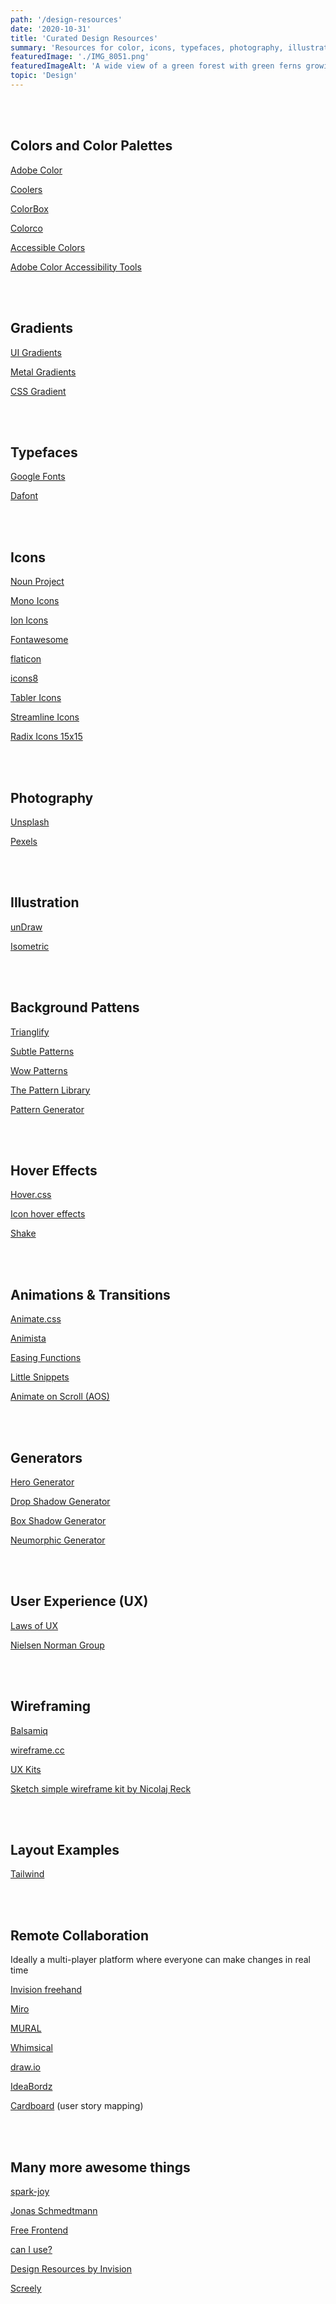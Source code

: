 ```yaml
---
path: '/design-resources'
date: '2020-10-31'
title: 'Curated Design Resources'
summary: 'Resources for color, icons, typefaces, photography, illustration, hover effects, animations, css generators, wireframing, and much more.'
featuredImage: './IMG_8051.png'
featuredImageAlt: 'A wide view of a green forest with green ferns growing on the forest floor with a blue sky visible beyond the tops of the trees.'
topic: 'Design'
---
```


<br >

<br >

## Colors and Color Palettes

[Adobe Color](https://color.adobe.com/)

[Coolers](https://coolors.co)

[ColorBox](http://www.colorbox.io)

[Colorco](https://colourco.de)

[Accessible Colors](https://accessible-colors.com)

[Adobe Color Accessibility Tools](https://color.adobe.com/create/color-accessibility)

<br >

<br >

## Gradients

[UI Gradients](https://uigradients.com/#Influenza)

[Metal Gradients](https://www.eggradients.com/category/metal-gradient)

[CSS Gradient](https://cssgradient.io)

<br >

<br >

## Typefaces

[Google Fonts](https://fonts.google.com)

[Dafont](https://www.dafont.com)

<br >

<br >

## Icons

[Noun Project](https://thenounproject.com/)

[Mono Icons](https://icons.mono.company/)

[Ion Icons](https://ionicons.com)

[Fontawesome](http://fontawesome.io/)

[flaticon](https://www.flaticon.com)

[icons8](https://icons8.com/icons/set/cat)

[Tabler Icons](https://github.com/tabler/tabler-icons)

[Streamline Icons](https://streamlineicons.com)

[Radix Icons 15x15](https://icons.modulz.app)

<br >

<br >

## Photography

[Unsplash](https://unsplash.com)

[Pexels](https://www.pexels.com)

<br >

<br >

## Illustration

[unDraw](https://undraw.co)

[Isometric](https://isometric.online)

<br >

<br >

## Background Pattens

[Trianglify](https://trianglify.io)

[Subtle Patterns](https://www.toptal.com/designers/subtlepatterns/)

[Wow Patterns](https://www.wowpatterns.com)

[The Pattern Library](http://thepatternlibrary.com)

[Pattern Generator](https://patterncooler.com/)

<br >

<br >

## Hover Effects

[Hover.css](http://ianlunn.github.io/Hover/)

[Icon hover effects](https://tympanus.net/Development/IconHoverEffects/)

[Shake](https://elrumordelaluz.github.io/csshake/)

<br >

<br >

## Animations & Transitions

[Animate.css](https://animate.style/)

[Animista](https://animista.net/play/basic)

[Easing Functions](https://easings.net/)

[Little Snippets](https://www.littlesnippets.net)

[Animate on Scroll (AOS)](https://michalsnik.github.io/aos/)

<br >

<br >

## Generators

[Hero Generator](https://hero-generator.netlify.app)

[Drop Shadow Generator](https://www.cssmatic.com/box-shadow)

[Box Shadow Generator](https://cssgenerator.org/box-shadow-css-generator.html)

[Neumorphic Generator](https://neumorphism.io/#55b9f3)

<br >

<br >

## User Experience (UX)

[Laws of UX](https://lawsofux.com/)

[Nielsen Norman Group](https://www.nngroup.com)

<br >

<br >

## Wireframing

[Balsamiq](https://balsamiq.com/)

[wireframe.cc](https://wireframe.cc)

[UX Kits](https://uxkits.com)

[Sketch simple wireframe kit by Nicolaj Reck](https://www.sketchappsources.com/free-source/2749-simple-wireframe-kit-sketch-freebie-resource.html)

<br >

<br >

## Layout Examples

[Tailwind](https://tailwindui.com/components#product-application-ui)

<br >

<br >

## Remote Collaboration

Ideally a multi-player platform where everyone can make changes in real time

[Invision freehand](https://www.invisionapp.com/feature/freehand)

[Miro](https://miro.com)

[MURAL](https://www.mural.co)

[Whimsical](https://whimsical.com)

[draw.io](https://app.diagrams.net)

[IdeaBordz](https://ideaboardz.com)

[Cardboard](https://cardboardit.com) (user story mapping)

<br >

<br >

## Many more awesome things

[spark-joy](https://github.com/sw-yx/spark-joy)

[Jonas Schmedtmann](http://www.codingheroes.io/resources/)

[Free Frontend](https://freefrontend.com/css-code-examples/)

[can I use?](https://caniuse.com)

[Design Resources by Invision](https://www.invisionapp.com/inside-design/design-resources/)

[Screely](https://www.screely.com/)
